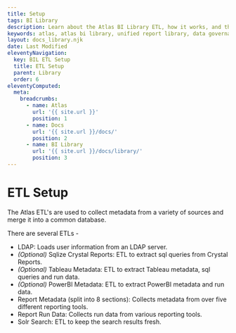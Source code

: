```yaml
---
title: Setup
tags: BI Library
description: Learn about the Atlas BI Library ETL, how it works, and the supplementary ETL's used to gather report metadata.
keywords: atlas, atlas bi library, unified report library, data governance, database, etl, deploy, install, publish
layout: docs_library.njk
date: Last Modified
eleventyNavigation:
  key: BIL ETL Setup
  title: ETL Setup
  parent: Library
  order: 6
eleventyComputed:
  meta:
    breadcrumbs:
      - name: Atlas
        url: '{{ site.url }}'
        position: 1
      - name: Docs
        url: '{{ site.url }}/docs/'
        position: 2
      - name: BI Library
        url: '{{ site.url }}/docs/library/'
        position: 3
---
```


# ETL Setup

The Atlas ETL's are used to collect metadata from a variety of sources and merge it into a common database.

There are several ETLs -

- LDAP: Loads user information from an LDAP server.
- _(Optional)_ Sqlize Crystal Reports: ETL to extract sql queries from Crystal Reports.
- _(Optional)_ Tableau Metadata: ETL to extract Tableau metadata, sql queries and run data.
- _(Optional)_ PowerBI Metadata: ETL to extract PowerBI metadata and run data.
- Report Metadata (split into 8 sections): Collects metadata from over five different reporting tools.
- Report Run Data: Collects run data from various reporting tools.
- Solr Search: ETL to keep the search results fresh.
